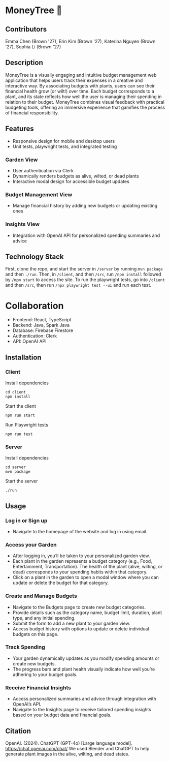 # MoneyTree 🌱

## Contributors

Emma Chen (Brown '27), Erin Kim (Brown '27), Katerina Nguyen (Brown '27), Sophia Li (Brown '27)

## Description

MoneyTree is a visually engaging and intuitive budget management web application that helps users track their expenses in a creative and interactive way. By associating budgets with plants, users can see their financial health grow (or wilt!) over time. Each budget corresponds to a plant, and its state reflects how well the user is managing their spending in relation to their budget. MoneyTree combines visual feedback with practical budgeting tools, offering an immersive experience that gamifies the process of financial responsibility.

## Features

- Responsive design for mobile and desktop users
- Unit tests, playwright tests, and integrated testing

### Garden View

- User authentication via Clerk
- Dynamically renders budgets as alive, wilted, or dead plants
- Interactive modal design for accessible budget updates

### Budget Management View

- Manage financial history by adding new budgets or updating existing ones

### Insights View

- Integration with OpenAI API for personalized spending summaries and advice

## Technology Stack

First, clone the repo, and start the server in `/server` by running `mvn package` and then `./run`. Then, in `/client`, and then `/src`, run `/npm install` followed by `/npm start` to access the site. To run the playwright tests, go into `/client` and then `/src`, then run `/npx playwright test --ui` and run each test.

# Collaboration

- Frontend: React, TypeScript
- Backend: Java, Spark Java
- Database: Firebase Firestore
- Authentication: Clerk
- API: OpenAI API

## Installation

### Client

Install dependencies

```agsl
cd client
npm install
```

Start the client

```agsl
npm run start
```

Run Playwright tests

```agsl
npm run test
```

### Server

Install dependencies

```agsl
cd server
mvn package
```

Start the server

```agsl
./run
```

## Usage

### Log in or Sign up

- Navigate to the homepage of the website and log in using email.

### Access your Garden

- After logging in, you’ll be taken to your personalized garden view.
- Each plant in the garden represents a budget category (e.g., Food, Entertainment, Transportation). The health of the plant (alive, wilting, or dead) corresponds to your spending habits within that category.
- Click on a plant in the garden to open a modal window where you can update or delete the budget for that category.

### Create and Manage Budgets

- Navigate to the Budgets page to create new budget categories.
- Provide details such as the category name, budget limit, duration, plant type, and any initial spending.
- Submit the form to add a new plant to your garden view.
- Access budget history with options to update or delete individual budgets on this page.

### Track Spending

- Your garden dynamically updates as you modify spending amounts or create new budgets.
- The progress bars and plant health visually indicate how well you’re adhering to your budget goals.

### Receive Financial Insights

- Access personalized summaries and advice through integration with OpenAI’s API.
- Navigate to the Insights page to receive tailored spending insights based on your budget data and financial goals.

## Citation

OpenAI. (2024). ChatGPT (GPT-4o) [Large language model]. https://chat.openai.com/chat/ We used Blender and ChatGPT to help generate plant images in the alive, wilting, and dead states.
